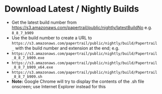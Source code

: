 # Download Latest / Nightly Builds

* Get the latest build number from https://s3.amazonaws.com/papertrail/public/nightly/latestBuildNo
e.g. `8_8_7_b909`
* Use the build number to create a URL to `https://s3.amazonaws.com/papertrail/public/nightly/build/Papertrail_` with the build number and extension at the end; e.g.
* `https://s3.amazonaws.com/papertrail/public/nightly/build/Papertrail_8_8_7_b909.exe`
* `https://s3.amazonaws.com/papertrail/public/nightly/build/Papertrail_8_8_7_b909_x64.exe`
* `https://s3.amazonaws.com/papertrail/public/nightly/build/Papertrail_8_8_7_b909.sh`
* **Note:** Google Chrome will try to display the contents of the .sh file onscreen; use Internet Explorer instead for this
